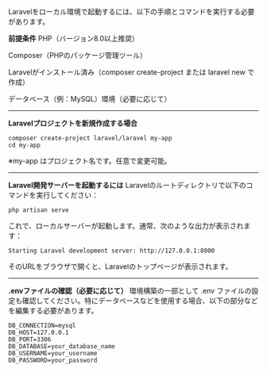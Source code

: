 Laravelをローカル環境で起動するには、以下の手順とコマンドを実行する必要があります。

 **前提条件**
PHP（バージョン8.0以上推奨）

Composer（PHPのパッケージ管理ツール）

Laravelがインストール済み（composer create-project または laravel new で作成）

データベース（例：MySQL）環境（必要に応じて）

---

 **Laravelプロジェクトを新規作成する場合**
```
composer create-project laravel/laravel my-app
cd my-app
```
※my-app はプロジェクト名です。任意で変更可能。

---

**Laravel開発サーバーを起動するには**
Laravelのルートディレクトリで以下のコマンドを実行してください：

```
php artisan serve
```
これで、ローカルサーバーが起動します。通常、次のような出力が表示されます：
```
Starting Laravel development server: http://127.0.0.1:8000
```
そのURLをブラウザで開くと、Laravelのトップページが表示されます。

---

**.envファイルの確認（必要に応じて）**
環境構築の一部として .env ファイルの設定も確認してください。特にデータベースなどを使用する場合、以下の部分などを編集する必要があります。

```
DB_CONNECTION=mysql
DB_HOST=127.0.0.1
DB_PORT=3306
DB_DATABASE=your_database_name
DB_USERNAME=your_username
DB_PASSWORD=your_password
```
